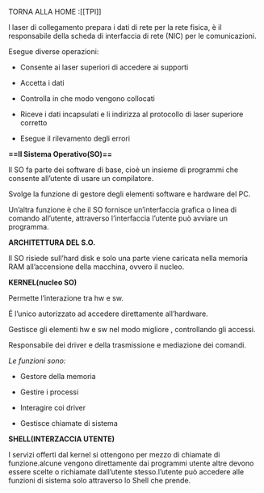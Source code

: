 TORNA ALLA HOME :[[TPI]]

l laser di collegamento prepara i dati di rete per la rete fisica, è il responsabile della scheda di interfaccia di rete (NIC) per le comunicazioni.

Esegue diverse operazioni:

- Consente ai laser superiori di accedere ai supporti
    
- Accetta i dati
    
- Controlla in che modo vengono collocati
    
- Riceve i dati incapsulati e li indirizza al protocollo di laser superiore corretto
    
- Esegue il rilevamento degli errori
    

**==Il Sistema Operativo(SO)==**

Il SO fa parte dei software di base, cioè un insieme di programmi che consente all’utente di usare un compilatore.

Svolge la funzione di gestore degli elementi software e hardware del PC.

Un’altra funzione è che il SO fornisce un’interfaccia grafica o linea di comando all’utente, attraverso l’interfaccia l’utente può avviare un programma.

**ARCHITETTURA DEL S.O.**

Il SO risiede sull’hard disk e solo una parte viene caricata nella memoria RAM all’accensione della macchina, ovvero il nucleo.

**KERNEL(nucleo SO)**

Permette l’interazione tra hw e sw.

É l’unico autorizzato ad accedere direttamente all’hardware.

Gestisce gli elementi hw e sw nel modo migliore , controllando gli accessi.

Responsabile dei driver e della trasmissione e mediazione dei comandi.

*Le funzioni sono:*

- Gestore della memoria
    
- Gestire i processi
    
- Interagire coi driver
    
- Gestisce chiamate di sistema
    

**SHELL(INTERZACCIA UTENTE)**

I servizi offerti dal kernel si ottengono per mezzo di chiamate di funzione.alcune vengono direttamente dai programmi utente altre devono essere scelte o richiamate dall’utente stesso.l’utente può accedere alle funzioni di sistema solo attraverso lo Shell che prende.